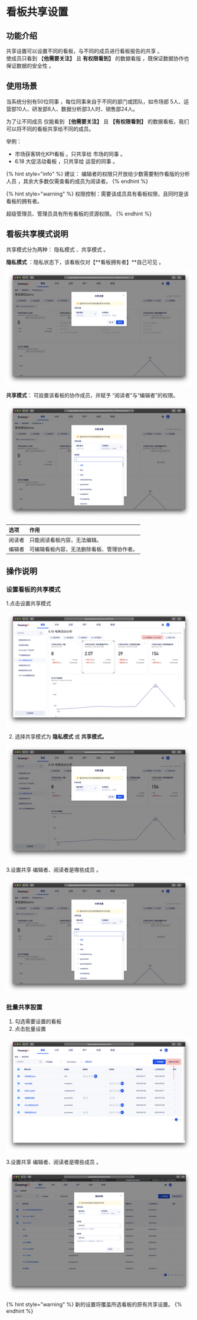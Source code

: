 # 看板共享设置

## 功能介绍

共享设置可以设置不同的看板，与不同的成员进行看板报告的共享 。  
使成员只看到 【**他需要关注】** 且 **有权限看到】** 的数据看版 ，既保证数据协作也保证数据的安全性 。 

## 使用场景

当系统分别有50位同事 ，每位同事来自于不同的部门或团队，如市场部 5人、运营部10人、研发部8人、数据分析部3人时、销售部24人。

为了让不同成员 仅能看到  【**他需要关注】** 且 **【有权限看到】** 的数据看板，我们可以将不同的看板共享给不同的成员。 

举例： 

* 市场获客转化KPI看板 。只共享给 市场的同事 。
* 6.18 大促活动看板 ，只共享给 运营的同事 。

{% hint style="info" %}
建议： 编辑者的权限只开放给少数需要制作看版的分析人员  ，其余大多数仅需查看的成员为阅读者。
{% endhint %}

{% hint style="warning" %}
权限控制：需要该成员具有看板权限，且同时是该看板的拥有者。

超级管理员、管理员具有所有看板的资源权限。
{% endhint %}

## 看板共享模式说明

共享模式分为两种： 隐私模式 、共享模式 。 

**隐私模式** ：隐私状态下，该看板仅对【**看板拥有者】**自己可见 。

![](../../../.gitbook/assets/ying-mu-jie-tu-20200706-xia-wu-9.25.23.png)

**共享模式**： 可設置该看板的协作成员，并赋予 “阅读者”与“编辑者”的权限。

![](../../../.gitbook/assets/ying-mu-jie-tu-20200706-xia-wu-9.25.37.png)

| 选项 | 作用 |
| :--- | :--- |
| 阅读者 | 只能阅读看板内容，无法编辑。 |
| 编辑者 | 可编辑看板内容，无法删除看板、管理协作者。 |

## 

## 操作说明

### 设置看板的共享模式

1.点击设置共享模式    

![](../../../.gitbook/assets/ying-mu-jie-tu-20200706-xia-wu-9.26.20.png)

2. 选择共享模式为 **隐私模式** 或 **共享模式。**

![](../../../.gitbook/assets/ying-mu-jie-tu-20200706-xia-wu-9.27.48.png)

3.设置共享 编辑者、阅读者是哪些成员 。

![](../../../.gitbook/assets/ying-mu-jie-tu-20200706-xia-wu-9.25.37%20%281%29.png)

### 批量共享設置

1. 勾选需要设置的看板 
2. 点击批量设置

![](../../../.gitbook/assets/ying-mu-jie-tu-20200706-xia-wu-9.13.14%20%282%29.png)

3.设置共享 编辑者、阅读者是哪些成员 。

![](../../../.gitbook/assets/ying-mu-jie-tu-20200520-xia-wu-2.15.09.png)

{% hint style="warning" %}
新的设置将覆盖所选看板的原有共享设置。
{% endhint %}



